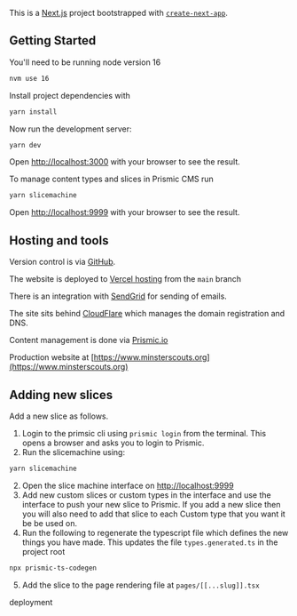 This is a [Next.js](https://nextjs.org/) project bootstrapped with [`create-next-app`](https://github.com/vercel/next.js/tree/canary/packages/create-next-app).

## Getting Started

You'll need to be running node version 16

```bash
nvm use 16
```

Install project dependencies with

```bash
yarn install
```

Now run the development server:

```bash
yarn dev
```

Open [http://localhost:3000](http://localhost:3000) with your browser to see the result.

To manage content types and slices in Prismic CMS run

```bash
yarn slicemachine
```

Open [http://localhost:9999](http://localhost:9999) with your browser to see the result.

## Hosting and tools

Version control is via [GitHub](https://github.com/johnennew/minster-scouts-website).

The website is deployed to [Vercel hosting](https://vercel.com/johnennew/minster-scouts-website) from the `main` branch

There is an integration with [SendGrid](https://app.sendgrid.com/) for sending of emails.

The site sits behind [CloudFlare](https://dash.cloudflare.com) which manages the domain registration and DNS.

Content management is done via [Prismic.io](https://minster-scouts.prismic.io/)

Production website at [https://www.minsterscouts.org](https://www.minsterscouts.org)

## Adding new slices

Add a new slice as follows.

1. Login to the primsic cli using `prismic login` from the terminal. This opens a browser and asks you to login to Prismic.
2. Run the slicemachine using:

```bash
yarn slicemachine
```

2. Open the slice machine interface on [http://localhost:9999](http://localhost:9999)
3. Add new custom slices or custom types in the interface and use the interface to push your new slice to Prismic. If you add a new slice then you will also need to add that slice to each Custom type that you want it be be used on.
4. Run the following to regenerate the typescript file which defines the new things you have made. This updates the file `types.generated.ts` in the project root
```bash
npx prismic-ts-codegen
```
5. Add the slice to the page rendering file at `pages/[[...slug]].tsx`

deployment
